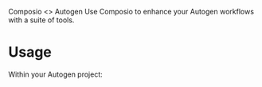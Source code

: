 Composio <> Autogen
Use Composio to enhance your Autogen workflows with a suite of tools.

# Usage
Within your Autogen project:
